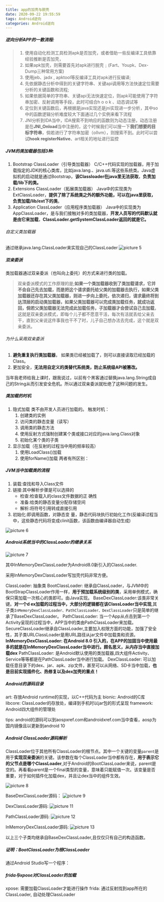 ```yaml
---
title: app的加壳与脱壳
date: 2020-09-22 19:55:59
tags: Android逆向
categories: Android逆向
---
```

##### 逆向分析APP的一散流程:
>1. 使用自动化检测工具检测apk是否加壳，或者借助一些反编译工具依靠经验推断是否加壳，
>2. 如果apk加壳，则需要首先对apk进行脱壳﹔(Fart、Youpk、Dex-Dump三种常用方案)
>3. 使用jeb、jadx , apktool等反编译工具对apk进行反编译;
>4. 先依据静态分析中得到的关键字符串、关键api调用等方法快速定位需要分析的关键函数和流程;
>5. 如果依据简单的字符串、关键api无法快速定位，则apk可能使用了字符串加密、反射调用等手段，此时可结合h o o k 、动态调试等
>6. 定位到关键函数后，再根据是java实现还是jni实现进一步分析，其中so中的函数逻辑分析难度较大下面通过几个实例来看下流程
>7. JNI分析到IDA当中，IDA搜索不到响应的函数则为动态注册，动态注册是在**JNI_Onload**当中注册的，这个时候我们可以搜一下**我们想要的目标字符串**，倘若进行了字符串加密（ollvm），则搜索不到。此时可以尝试**hook registerNative**、art相关的地址进行监控

##### JVM的类加载器包括3种:
1. Bootstrap ClassLoader（引导类加载器）
C/C++代码实现的加载器，用于加载指定的JDK的核心类库，比如java.lang.、java.uti.等这些系统类。Java虚拟机的启动就是通过Bootstrap，**该Classloader在java里无法获取**，**负责加载/lib下的类。**
2. Extensions ClassLoader（拓展类加载器）
Java中的实现类为ExtClassLoader，**提供了除了系统类之外的额外功能，可以在java里获取，负责加载/lib/ext下的类**。
3. Application ClassLoader（应用程序类加载器）
Java中的实现类为AppClassLoader，是与我们接触对多的类加载器，**开发人员写的代码默认就是由它来加载**，**ClassLoader.getSystemClassLoader返回的就是它。**

###### 自定义类加载器
通过继承java.lang.ClassLoader来实现自己的ClassLoader
![picture 5](http://img.juziss.cn/13c6dab609d4e87d63436656493e0a9ebe43add24f48712e003aa4fa2c363d21.png)  

##### 双亲委派
类加载器通过双亲委派（也叫向上委托）的方式来进行类的加载。

>双亲委派模式的工作原理的是;**如果一个类加载器收到了类加载请求，它并不会自己先去加载，而是把这个请求委托给父类的加载器去执行，如果父类加载器还存在其父类加载器，则进一步向上委托，依次递归，请求最终将到达顶层的启动类加载器，如果父类加载器可以完成类加载任务，就成功返回，倘若父类加载器无法完成此加载任务，子加载器才会尝试自己去加载**，这就是双亲委派模式，即每个儿子都不愿意干活，每次有活就丢给父亲去干，直到父亲说这件事我也干不了时，儿子自己想办法去完成，这个就是双亲委派。

###### 为什么采用双亲委派
1. **避免重复执行类加载器**， 如果类已经被加载了，则可以直接读取已经加载的Class。
2. 更加安全，**无法用自定义的类替代系统类，防止系统级API被篡改。**

当年我老师给我上课时，跟我说过，以前有个黑客通过替换java.lang.String成自己的String从而引发安全危机。所以通过双亲委派就杜绝了这种问题的发生。

##### 类加载的时机
1. 隐式加载
	类不由开发人员进行加载的。
	触发时机：
	1. 创建类的实例
	2. 访问类的静态变量（读写）
	3. 调用类的静态方法
	4. 使用反射方式强制创建某个类或接口对应的java.lang.Class对象
	5. 初始化某个类的子类
2. 显示加载（在反射的过程当中用的频率较高）
	1. 使用LoadClass()加载
	2. 使用forName()加载
	两者有所区别：

##### JVM当中加载类的流程

1. 装载:查找和导入Class文件
2. 链接:其中解析步骤是可以选择的
	- 检查:检查载入的class文件数据的正
确性
	- 准备:给类的静态变量分配存储空间
	- 解析:将符号引用转成直接引用
3. 初始化:即调用<clinit>函数，对静态变
量，静态代码块执行初始化工作(反编译过程当中，这些静态代码将变成clinit函数，该函数由编译器自动生成)

![picture 6](http://img.juziss.cn/b321ba088c4cfaf7c9d0e3a0a702f825d09840be7ddbfc4fad7ecaf21e691aab.png)  

##### Android系统当中的ClassLoader的继承关系

![picture 7](http://img.juziss.cn/257c3dafbfe6de697ee0bf6de7dae56da5aefea35aa27007d5f385a09e3fb14f.png)  

其中InMemoryDexClassLoader为Android8.0新引入的ClassLoader.

采用InMemoryDexClassLoader写加壳代码非常方便。

ClassLoader: 抽象类
BootClassLoader: 继承自ClassLoader，与JVM中的BootStrapClassLoader作用一样，**用于预加载系统级别的类**，采用单例模式，确保只需加载一次核心的类即可。由Java实现。
BaseDexClassLoader:该类非常关键。**对一个d
ex加载的过程当中，大部分的逻辑都在该ClassLoader当中实现**,其子类`InMemoryDexClassLoader、PathClassLoader、DexClassLoader`只是简单的继承了BaseDexClassLoader。
PathClassLoader: 当一个App从点击到第一个Activity呈现的过程当中，APP当中的类由PathClassLoader来加载。
SecureClassLoader继承自ClassLoader,主要加入权限方面的功能，加强了安全性，其子类URLClassLoader是用URL路径从jar文件中加载类和资源。
**InMemoryDexClassLoader: 在Android 8.0 引入的，在APP的加固当中使用最多的就是在InMemoryDexClassLoader当中进行。顾名思义，从内存当中直接加载dex**
PathClassLoader: 是Android默认使用的类加载器,四大组件Activity、Service等等都是在PathClassLoader当中进行加载。
DexClassLoader: 可以加载任意目录下的dex、jar、apk、zip文件，甚至可以从网络、SD卡当中加载，**也是目前实现插件化、热修复以及dex加壳的重点！**

##### Android的源码目录
art: 存放Android runtime的实现，以C++代码为主
bionic: Android的C库
libcore: ClassLoader的存放处，编译到手机时以jar包的形式呈现
framework: Android四大组件的管理处

tips: android的源码可以到aospxref.com和androidxref.com当中查看，aosp为国内镜像且以更新到android 10

##### Android ClassLoader源码解析
ClassLoader位于其他所有ClassLoader的根节点。其中一个关键的变量`parent`是用于**实现双亲委派**的关键。该参数在每个ClassLoader当中都有存在，**用于表示它的父节点是哪个ClassLoader**,对于Android的BootClassLoader来说，parent是空的。再看看parent是一个final类型的变量，意味着只能赋值一次。该变量是否重要，对于如何插件化加载dex，并且让dex当中的组件生效。

![picture 8](http://img.juziss.cn/4d2faf6239fc518c1445598577287e1b9ce65fa71d58a4508d7ed7c5ae5c04e8.png)  

BaseDexClassLoader源码：
![picture 9](http://img.juziss.cn/3f443c049798b9018fb6b6fccf6778343550780c59ab1d07c0fe2db76394e330.png)  

DexClassLoader源码:
![picture 11](http://img.juziss.cn/a597581e02451f29eb5c0136d20cd999281c165c80e3c06177419abcdc809f26.png)  

PathClassLoader源码:
![picture 12](http://img.juziss.cn/055dfba62b176e2301cee5d678a27eeb3c4da4fd9a37ef30ff089ea5686aadb2.png)  

InMemoryDexClassLoader源码:
![picture 13](http://img.juziss.cn/9f6546bf1abdad5459aa20c99fa090c1b0736fdb8ea21384ed8bc027c4ede71a.png)  

以上三个子类均继承自BaseDexClassLoader,且仅仅只有自己的构造函数。

##### 证明：BootClassLoader为根ClassLoader
通过Android Studio写一个程序：


##### frida与xpose对ClassLoader的加载
xpose: 需要加载ClassLoader才能进行操作
frida: 通过反射找到app所在的ClassLoader, 自动处理ClassLoader
